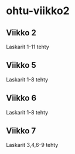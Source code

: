 # ohtu-viikko2

## Viikko 2

Laskarit 1-11 tehty

## Viikko 5

Laskarit 1-8 tehty

## Viikko 6

Laskarit 1-8 tehty

## Viikko 7

Laskarit 3,4,6-9 tehty
